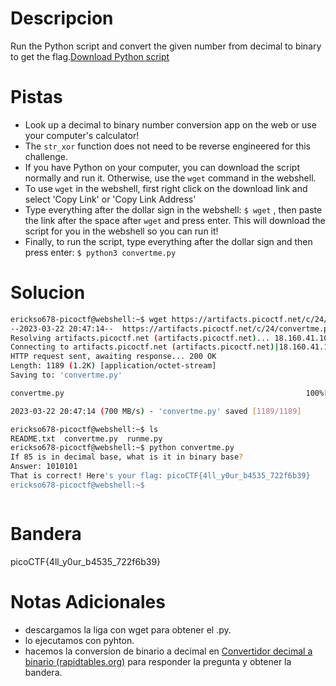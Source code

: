 # Descripcion 
Run the Python script and convert the given number from decimal to binary to get the flag.[Download Python script](https://artifacts.picoctf.net/c/24/convertme.py)

# Pistas
- Look up a decimal to binary number conversion app on the web or use your computer's calculator!
- The `str_xor` function does not need to be reverse engineered for this challenge.
- If you have Python on your computer, you can download the script normally and run it. Otherwise, use the `wget` command in the webshell.
- To use `wget` in the webshell, first right click on the download link and select 'Copy Link' or 'Copy Link Address'
-  Type everything after the dollar sign in the webshell: `$ wget` , then paste the link after the space after `wget` and press enter. This will download the script for you in the webshell so you can run it!
- Finally, to run the script, type everything after the dollar sign and then press enter: `$ python3 convertme.py`
# Solucion 
```bash
erickso678-picoctf@webshell:~$ wget https://artifacts.picoctf.net/c/24/convertme.py
--2023-03-22 20:47:14--  https://artifacts.picoctf.net/c/24/convertme.py
Resolving artifacts.picoctf.net (artifacts.picoctf.net)... 18.160.41.106, 18.160.41.121, 18.160.41.113, ...
Connecting to artifacts.picoctf.net (artifacts.picoctf.net)|18.160.41.106|:443... connected.
HTTP request sent, awaiting response... 200 OK
Length: 1189 (1.2K) [application/octet-stream]
Saving to: 'convertme.py'

convertme.py                                                      100%[=============================================================================================================================================================>]   1.16K  --.-KB/s    in 0s      

2023-03-22 20:47:14 (700 MB/s) - 'convertme.py' saved [1189/1189]

erickso678-picoctf@webshell:~$ ls 
README.txt  convertme.py  runme.py
erickso678-picoctf@webshell:~$ python convertme.py 
If 85 is in decimal base, what is it in binary base?
Answer: 1010101
That is correct! Here's your flag: picoCTF{4ll_y0ur_b4535_722f6b39}
erickso678-picoctf@webshell:~$ 



```
# Bandera
picoCTF{4ll_y0ur_b4535_722f6b39}
# Notas Adicionales
- descargamos la liga con wget para obtener el .py.
- lo ejecutamos con pyhton.
- hacemos la conversion de binario a decimal en [Convertidor decimal a binario (rapidtables.org)](https://www.rapidtables.org/convert/number/decimal-to-binary.html) para responder la pregunta y obtener la bandera.